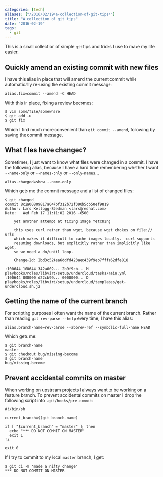 ```yaml
---
categories: [tech]
aliases: ["/2016/02/19/a-collection-of-git-tips/"]
title: "A collection of git tips"
date: "2016-02-19"
tags:
  - git
---
```


This is a small collection of simple `git` tips and tricks I use to
make my life easier.

## Quickly amend an existing commit with new files

I have this alias in place that will amend the current commit while
automatically re-using the existing commit message:

    alias.fix=commit --amend -C HEAD

With this in place, fixing a review becomes:

    $ vim some/file/somewhere
    $ git add -u
    $ git fix

Which I find much more convenient than `git commit --amend`, following
by saving the commit message.

## What files have changed?

Sometimes, I just want to know what files were changed in a commit.  I
have the following alias, because I have a hard time remembering
whether I want `--name-only` or `--names-only` or `--only-names`...

    alias.changed=show --name-only

Which gets me the commit message and a list of changed files:

    $ git changed
    commit 8c2a00809817a047bf312b72f390b5cb50ef9819
    Author: Lars Kellogg-Stedman <lars@redhat.com>
    Date:   Wed Feb 17 11:11:02 2016 -0500

        yet another attempt at fixing image fetching
        
        this uses curl rather than wget, because wget chokes on file:// urls
        which makes it difficult to cache images locally.  curl supports
        resuming downloads, but explicitly rather than implicitly like wget,
        so we need a do/until loop.
        
        Change-Id: Ibd3c524ea6ddfd423aec439f9eb7fffa62dfe818

    :100644 100644 342a002... 2b9f9cb... M  playbooks/roles/libvirt/setup/undercloud/tasks/main.yml
    :100644 000000 d22cb99... 0000000... D  playbooks/roles/libvirt/setup/undercloud/templates/get-undercloud.sh.j2

## Getting the name of the current branch

For scripting purposes I often want the name of the current branch.
Rather than reading `git rev-parse --help` every time, I have this
alias:

    alias.branch-name=rev-parse --abbrev-ref --symbolic-full-name HEAD

Which gets me:

    $ git branch-name
    master
    $ git checkout bug/missing-become
    $ git branch-name
    bug/missing-become

## Prevent accidental commits on master

When working on upstream projects I always want to be working on a
feature branch.  To prevent accidental commits on master I drop the
following script into `.git/hooks/pre-commit`:

    #!/bin/sh

    current_branch=$(git branch-name)

    if [ "$current_branch" = "master" ]; then
      echo "*** DO NOT COMMIT ON MASTER"
      exit 1
    fi

    exit 0

If I try to commit to my local `master` branch, I get:

    $ git ci -m 'made a nifty change'
    *** DO NOT COMMIT ON MASTER

